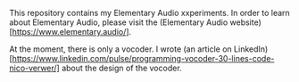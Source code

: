 This repository contains my Elementary Audio xxperiments.
In order to learn about Elementary Audio, please visit the (Elementary Audio website)[https://www.elementary.audio/].

At the moment, there is only a vocoder. I wrote (an article on LinkedIn)[https://www.linkedin.com/pulse/programming-vocoder-30-lines-code-nico-verwer/] about the design of the vocoder.
